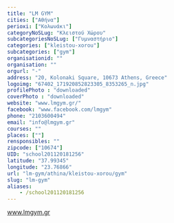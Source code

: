 ```yaml
---
title: "LM GYM"
cities: ["Αθήνα"]
perioxi: ["Κολωνάκι"]
categoryNoSLug: "Κλειστού Χώρου"
subcategoriesNoSLug: ["Γυμναστήριο"]
categories: ["kleistou-xorou"]
subcategories: ["gym"]
organisationid: ""
organisation: ""
orgurl: "-"
address: "20, Kolonaki Square, 10673 Athens, Greece"
logoimg: "67402_171920852823305_8353265_n.jpg"
profilePhoto : "downloaded"
coverPhoto : "downloaded"
website: "www.lmgym.gr/"
facebook: "www.facebook.com/lmgym"
phone: "2103600494"
email: "info@lmgym.gr"
courses: ""
places: [""]
rensponsibles: ""
zipcode: ["10674"]
UID: "school201120181256"
latitude: "37.99345"
longitude: "23.76866"
url: "lm-gym/athina/kleistou-xorou/gym"
slug: "lm-gym"
aliases:
    - /school201120181256
---
```



www.lmgym.gr

